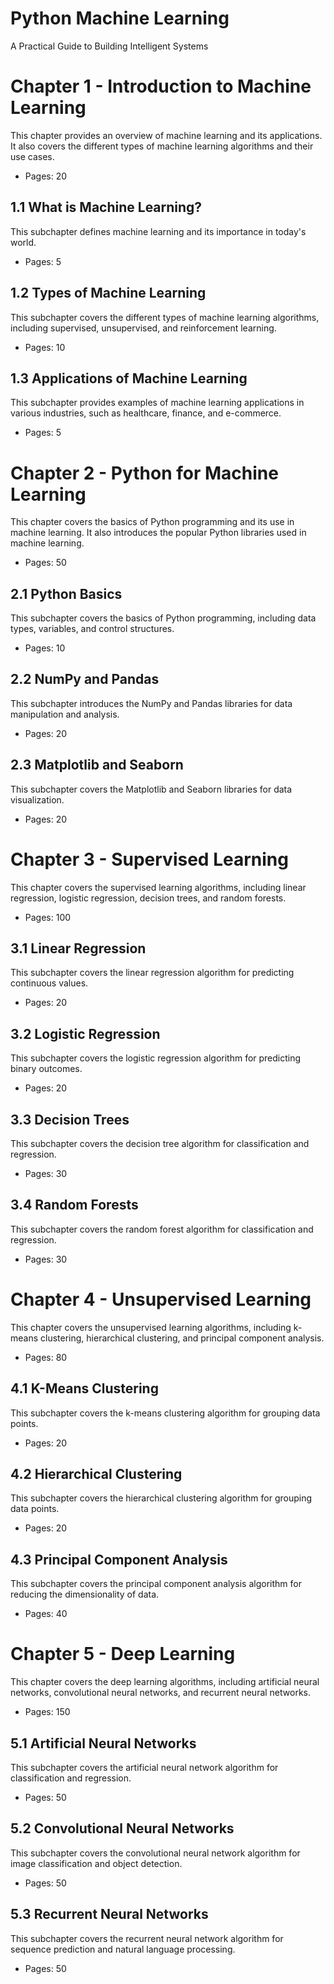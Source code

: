 # Python Machine Learning
A Practical Guide to Building Intelligent Systems

# Chapter 1 - Introduction to Machine Learning
This chapter provides an overview of machine learning and its applications. It also covers the different types of machine learning algorithms and their use cases.
* Pages: 20

## 1.1 What is Machine Learning?

This subchapter defines machine learning and its importance in today's world.
* Pages: 5

## 1.2 Types of Machine Learning

This subchapter covers the different types of machine learning algorithms, including supervised, unsupervised, and reinforcement learning.
* Pages: 10

## 1.3 Applications of Machine Learning

This subchapter provides examples of machine learning applications in various industries, such as healthcare, finance, and e-commerce.
* Pages: 5

# Chapter 2 - Python for Machine Learning
This chapter covers the basics of Python programming and its use in machine learning. It also introduces the popular Python libraries used in machine learning.
* Pages: 50

## 2.1 Python Basics

This subchapter covers the basics of Python programming, including data types, variables, and control structures.
* Pages: 10

## 2.2 NumPy and Pandas

This subchapter introduces the NumPy and Pandas libraries for data manipulation and analysis.
* Pages: 20

## 2.3 Matplotlib and Seaborn

This subchapter covers the Matplotlib and Seaborn libraries for data visualization.
* Pages: 20

# Chapter 3 - Supervised Learning
This chapter covers the supervised learning algorithms, including linear regression, logistic regression, decision trees, and random forests.
* Pages: 100

## 3.1 Linear Regression

This subchapter covers the linear regression algorithm for predicting continuous values.
* Pages: 20

## 3.2 Logistic Regression

This subchapter covers the logistic regression algorithm for predicting binary outcomes.
* Pages: 20

## 3.3 Decision Trees

This subchapter covers the decision tree algorithm for classification and regression.
* Pages: 30

## 3.4 Random Forests

This subchapter covers the random forest algorithm for classification and regression.
* Pages: 30

# Chapter 4 - Unsupervised Learning
This chapter covers the unsupervised learning algorithms, including k-means clustering, hierarchical clustering, and principal component analysis.
* Pages: 80

## 4.1 K-Means Clustering

This subchapter covers the k-means clustering algorithm for grouping data points.
* Pages: 20

## 4.2 Hierarchical Clustering

This subchapter covers the hierarchical clustering algorithm for grouping data points.
* Pages: 20

## 4.3 Principal Component Analysis

This subchapter covers the principal component analysis algorithm for reducing the dimensionality of data.
* Pages: 40

# Chapter 5 - Deep Learning
This chapter covers the deep learning algorithms, including artificial neural networks, convolutional neural networks, and recurrent neural networks.
* Pages: 150

## 5.1 Artificial Neural Networks

This subchapter covers the artificial neural network algorithm for classification and regression.
* Pages: 50

## 5.2 Convolutional Neural Networks

This subchapter covers the convolutional neural network algorithm for image classification and object detection.
* Pages: 50

## 5.3 Recurrent Neural Networks

This subchapter covers the recurrent neural network algorithm for sequence prediction and natural language processing.
* Pages: 50

